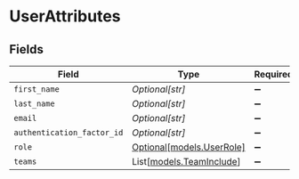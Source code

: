 # UserAttributes


## Fields

| Field                                                | Type                                                 | Required                                             | Description                                          |
| ---------------------------------------------------- | ---------------------------------------------------- | ---------------------------------------------------- | ---------------------------------------------------- |
| `first_name`                                         | *Optional[str]*                                      | :heavy_minus_sign:                                   | N/A                                                  |
| `last_name`                                          | *Optional[str]*                                      | :heavy_minus_sign:                                   | N/A                                                  |
| `email`                                              | *Optional[str]*                                      | :heavy_minus_sign:                                   | N/A                                                  |
| `authentication_factor_id`                           | *Optional[str]*                                      | :heavy_minus_sign:                                   | N/A                                                  |
| `role`                                               | [Optional[models.UserRole]](../models/userrole.md)   | :heavy_minus_sign:                                   | N/A                                                  |
| `teams`                                              | List[[models.TeamInclude](../models/teaminclude.md)] | :heavy_minus_sign:                                   | N/A                                                  |